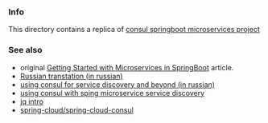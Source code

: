 ### Info

This directory contains a replica of [consul springboot microservices project](https://github.com/guedim/spring-projects/tree/master/consul-microservice-discovery-sample)

### See also

  * original [Getting Started with Microservices in SpringBoot](https://www.infoq.com/articles/Microservices-SpringBoot) article.
  * [Russian transtation (in russian)](https://habr.com/company/otus/blog/413567/)
  * [using consul for service discovery and beyond (in russian)](https://eax.me/consul/)
  * [using consul with sping microservice service discovery](http://cloud.spring.io/spring-cloud-consul/1.3.x/multi/multi_spring-cloud-consul-discovery.html)
  * [jq intro](https://www.youtube.com/watch?v=NzqBhHVJMDI)
  * [spring-cloud/spring-cloud-consul](https://github.com/spring-cloud/spring-cloud-consul)

